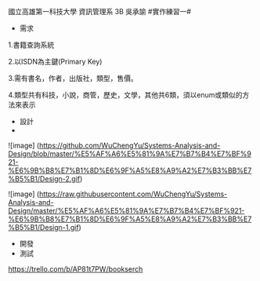國立高雄第一科技大學 資訊管理系 3B 吳承諭
#實作練習一#

- 需求

1.書籍查詢系統

2.以ISDN為主鍵(Primary Key)

3.需有書名，作者，出版社，類型，售價。

4.類型共有科技，小說，商管，歷史，文學，其他共6類，須以enum或類似的方法來表示
- 設計
- 
![image] (https://github.com/WuChengYu/Systems-Analysis-and-Design/blob/master/%E5%AF%A6%E5%81%9A%E7%B7%B4%E7%BF%921-%E6%9B%B8%E7%B1%8D%E6%9F%A5%E8%A9%A2%E7%B3%BB%E7%B5%B1/Design-2.gif)

![image] (https://raw.githubusercontent.com/WuChengYu/Systems-Analysis-and-Design/master/%E5%AF%A6%E5%81%9A%E7%B7%B4%E7%BF%921-%E6%9B%B8%E7%B1%8D%E6%9F%A5%E8%A9%A2%E7%B3%BB%E7%B5%B1/Design-1.gif)
- 開發
- 測試

https://trello.com/b/AP81t7PW/bookserch
